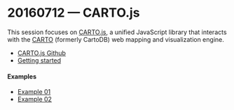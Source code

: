 # 20160712 &mdash; CARTO.js

This session focuses on [CARTO.js](https://carto.com/docs/carto-engine/carto-js/), a unified JavaScript library that interacts with the [CARTO](https://carto.com/) (formerly CartoDB) web mapping and visualization engine.

* [CARTO.js Github](https://github.com/CartoDB/cartodb.js)
* [Getting started](https://carto.com/docs/carto-engine/carto-js/getting-started/)

#### Examples
 
* [Example 01](https://github.com/emilyfuhrman/map-club/tree/master/Session_01/Examples/Example_01)
* [Example 02](https://github.com/emilyfuhrman/map-club/tree/master/Session_01/Examples/Example_02)